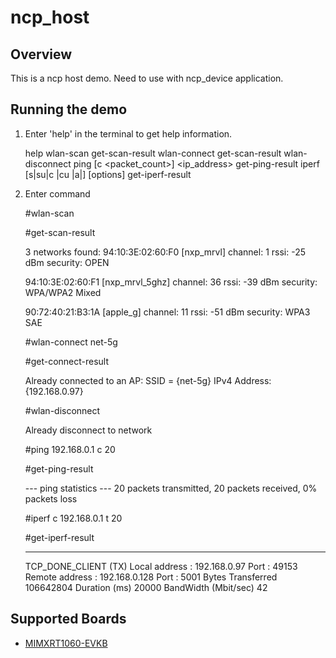 # ncp_host

## Overview
This is a ncp host demo. Need to use with ncp_device application.


## Running the demo
1.  Enter 'help' in the terminal to get help information.

    help
    wlan-scan
    get-scan-result
    wlan-connect <ssid>
    get-scan-result
    wlan-disconnect
    ping [c <packet_count>] <ip_address>
    get-ping-result
    iperf [s|su|c <host>|cu <host>|a|] [options]
    get-iperf-result

2.  Enter command

    #wlan-scan

    #get-scan-result

     3 networks found:
      94:10:3E:02:60:F0  [nxp_mrvl]
              channel: 1
              rssi: -25 dBm
              security: OPEN

      94:10:3E:02:60:F1  [nxp_mrvl_5ghz]
              channel: 36
              rssi: -39 dBm
              security: WPA/WPA2 Mixed

      90:72:40:21:B3:1A  [apple_g]
              channel: 11
              rssi: -51 dBm
              security: WPA3 SAE


    #wlan-connect net-5g

    #get-connect-result

     Already connected to an AP:
     SSID = {net-5g}
     IPv4 Address: {192.168.0.97}


    #wlan-disconnect

    Already disconnect to network

    #ping 192.168.0.1 c 20
 
    #get-ping-result

    ---  ping statistics  ---
    20 packets transmitted, 20 packets received, 0% packets loss

    #iperf c 192.168.0.1 t 20
    
    #get-iperf-result

    ---------------------
    TCP_DONE_CLIENT (TX)
    Local address : 192.168.0.97  Port : 49153
    Remote address : 192.168.0.128  Port : 5001
    Bytes Transferred 106642804
    Duration (ms) 20000
    BandWidth (Mbit/sec) 42

## Supported Boards
- [MIMXRT1060-EVKB](../../_boards/evkbmimxrt1060/ncp_examples/ncp_host/example_board_readme.md)
